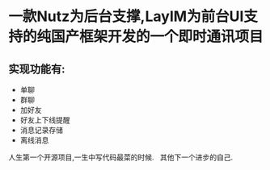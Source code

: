 # 一款Nutz为后台支撑,LayIM为前台UI支持的纯国产框架开发的一个即时通讯项目
  ## 实现功能有:
   - 单聊
   - 群聊
   - 加好友
   - 好友上下线提醒
   - 消息记录存储
   - 离线消息

人生第一个开源项目,一生中写代码最菜的时候.  
其他下一个进步的自己.
